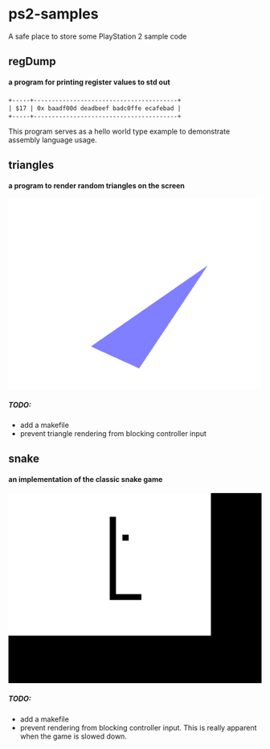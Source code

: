 # ps2-samples
A safe place to store some PlayStation 2 sample code

## regDump
#### a program for printing register values to std out
```
+-----+----------------------------------------+
| $17 | 0x baadf00d deadbeef badc0ffe ecafebad |
+-----+----------------------------------------+
```
This program serves as a hello world type example to demonstrate assembly language usage.

## triangles
#### a program to render random triangles on the screen
![alt text](images/triangles.png "triangles")

##### TODO:
* add a makefile
* prevent triangle rendering from blocking controller input

## snake
#### an implementation of the classic snake game
![alt text](images/snake.png "snake")

##### TODO:
* add a makefile
* prevent rendering from blocking controller input. This is really apparent when the game is slowed down.

